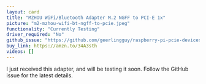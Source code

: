 ```yaml
---
layout: card
title: "MZHOU WiFi/Bluetooth Adapter M.2 NGFF to PCI-E 1x"
picture: "m2-mzhou-wifi-bt-ngff-to-pcie.jpeg"
functionality: "Currently Testing"
driver_required: "No"
github_issue: "https://github.com/geerlingguy/raspberry-pi-pcie-devices/issues/38"
buy_link: https://amzn.to/34A3sth
videos: []
---
```

I just received this adapter, and will be testing it soon. Follow the GitHub issue for the latest details.
